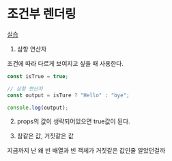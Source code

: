 # 조건부 렌더링

[실습](https://codesandbox.io/s/condition-j0trd?file=/src/Hello.js)

1. 삼항 연산자

조건에 따라 다르게 보여지고 싶을 때 사용한다.

```javascript
const isTrue = true;

// 삼항 연산자
const output = isTure ? "Hello" : "bye";

console.log(output);
```

2. props의 값이 생략되어있으면 true값이 된다.

3. 참같은 값, 거짓같은 값

지금까지 난 왜 빈 배열과 빈 객체가 거짓같은 값인줄 알았던걸까
